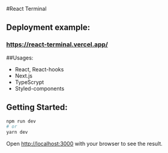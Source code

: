 #React Terminal

## Deployment example:

### https://react-terminal.vercel.app/

##Usages:
* React, React-hooks
* Next.js
* TypeScrypt
* Styled-components

## Getting Started:

```bash
npm run dev
# or
yarn dev
```

Open [http://localhost:3000](http://localhost:3000) with your browser to see the result.


